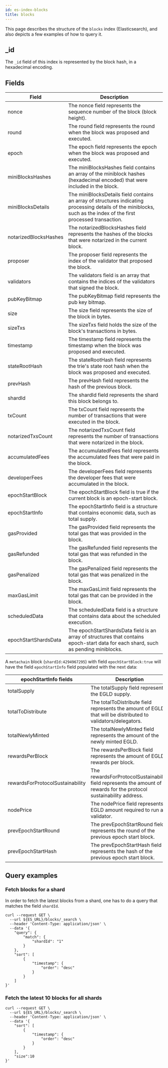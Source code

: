 ```yaml
---
id: es-index-blocks
title: blocks
---
```


[comment]: # (mx-abstract)

This page describes the structure of the `blocks` index (Elasticsearch), and also depicts a few examples of how to query it.

[comment]: # (mx-context-auto)

## _id

The `_id` field of this index is represented by the block hash, in a hexadecimal encoding.

[comment]: # (mx-context-auto)

## Fields

[comment]: # (table:blocks)

| Field                 | Description                                                                                                                                                        |
|-----------------------|--------------------------------------------------------------------------------------------------------------------------------------------------------------------|
| nonce                 | The nonce field represents the sequence number of the block (block height).                                                                                        |
| round                 | The round field represents the round when the block was proposed and executed.                                                                                     |
| epoch                 | The epoch field represents the epoch when the block was proposed and executed.                                                                                     |
| miniBlocksHashes      | The miniBlocksHashes field contains an array of the miniblock hashes (hexadecimal encoded) that were included in the block.                                        |
| miniBlocksDetails     | The miniBlocksDetails field contains an array of structures indicating processing details of the miniblocks, such as the index of the first processed transaction. |
| notarizedBlocksHashes | The notarizedBlocksHashes field represents the hashes of the blocks that were notarized in the current block.                                                      |
| proposer              | The proposer field represents the index of the validator that proposed the block.                                                                                  |
| validators            | The validators field is an array that contains the indices of the validators that signed the block.                                                                |
| pubKeyBitmap          | The pubKeyBitmap field represents the pub key bitmap.                                                                                                              |
| size                  | The size field represents the size of the block in bytes.                                                                                                          |
| sizeTxs               | The sizeTxs field holds the size of the block's transactions in bytes.                                                                                             |
| timestamp             | The timestamp field represents the timestamp when the block was proposed and executed.                                                                             |
| stateRootHash         | The stateRootHash field represents the trie's state root hash when the block was proposed and executed.                                                            |
| prevHash              | The prevHash field represents the hash of the previous block.                                                                                                      |
| shardId               | The shardId field represents the shard this block belongs to.                                                                                                      |
| txCount               | The txCount field represents the number of transactions that were executed in the block.                                                                           |
| notarizedTxsCount     | The notarizedTxsCount field represents the number of transactions that were notarized in the block.                                                                |
| accumulatedFees       | The accumulatedFees field represents the accumulated fees that were paid in the block.                                                                             |
| developerFees         | The developerFees field represents the developer fees that were accumulated in the block.                                                                          |
| epochStartBlock       | The epochStartBlock field is true if the current block is an epoch-start block.                                                                                    |
| epochStartInfo        | The epochStartInfo field is a structure that contains economic data, such as total supply.                                                                         |
| gasProvided           | The gasProvided field represents the total gas that was provided in the block.                                                                                     |
| gasRefunded           | The gasRefunded field represents the total gas that was refunded in the block.                                                                                     |
| gasPenalized          | The gasPenalized field represents the total gas that was penalized in the block.                                                                                   |
| maxGasLimit           | The maxGasLimit field represents the total gas that can be provided in the block.                                                                                  |
| scheduledData         | The scheduledData field is a structure that contains data about the scheduled execution.                                                                           |
| epochStartShardsData  | The epochStartShardsData field is an array of structures that contains epoch-start data for each shard, such as pending miniblocks.                                |

A `metachain` block (`shardId:4294967295`) with field `epochStartBlock:true` will have the field `epochStartInfo` field populated with the next data:

[comment]: # (table:blocks.epochStartInfo)

| epochStartInfo fields            | Description                                                                                                          |
|----------------------------------|----------------------------------------------------------------------------------------------------------------------|
| totalSupply                      | The totalSupply field represents the EGLD supply.                                                                    |
| totalToDistribute                | The totalToDistribute field represents the amount of EGLD that will be distributed to validators/delegators.         |
| totalNewlyMinted                 | The totalNewlyMinted field represents the amount of the newly minted EGLD.                                           |
| rewardsPerBlock                  | The rewardsPerBlock field represents the amount of EGLD rewards per block.                                           |
| rewardsForProtocolSustainability | The rewardsForProtocolSustainability field represents the amount of rewards for the protocol sustainability address. |
| nodePrice                        | The nodePrice field represents EGLD amount required to run a validator.                                              |
| prevEpochStartRound              | The prevEpochStartRound field represents the round of the previous epoch start block.                                |
| prevEpochStartHash               | The prevEpochStartHash field represents the hash of the previous epoch start block.                                  |

[comment]: # (mx-context-auto)

## Query examples

[comment]: # (mx-context-auto)

### Fetch blocks for a shard 
In order to fetch the latest blocks from a shard, one has to do a query that matches the field `shardId`.
```
curl --request GET \
  --url ${ES_URL}/blocks/_search \
  --header 'Content-Type: application/json' \
  --data '{
    "query": {
        "match": {
            "shardId": "1"
        }
    },
    "sort": [
        {
            "timestamp": {
                "order": "desc"
            }
        }
    ]
}'
```

[comment]: # (mx-context-auto)

### Fetch the latest 10 blocks for all shards

```
curl --request GET \
  --url ${ES_URL}/blocks/_search \
  --header 'Content-Type: application/json' \
  --data '{
    "sort": [
        {
            "timestamp": {
                "order": "desc"
            }
        }
    ],
    "size":10
}'
```

